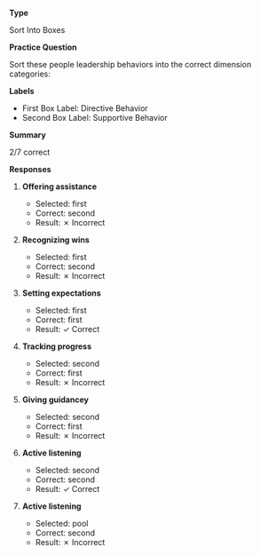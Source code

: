 __Type__

Sort Into Boxes

__Practice Question__

Sort these people leadership behaviors into the correct dimension categories:

__Labels__

- First Box Label: Directive Behavior
- Second Box Label: Supportive Behavior

__Summary__

2/7 correct

__Responses__

1. **Offering assistance**
   - Selected: first
   - Correct: second
   - Result: ✗ Incorrect

2. **Recognizing wins**
   - Selected: first
   - Correct: second
   - Result: ✗ Incorrect

3. **Setting expectations**
   - Selected: first
   - Correct: first
   - Result: ✓ Correct

4. **Tracking progress**
   - Selected: second
   - Correct: first
   - Result: ✗ Incorrect

5. **Giving guidancey**
   - Selected: second
   - Correct: first
   - Result: ✗ Incorrect

6. **Active listening**
   - Selected: second
   - Correct: second
   - Result: ✓ Correct

7. **Active listening**
   - Selected: pool
   - Correct: second
   - Result: ✗ Incorrect

